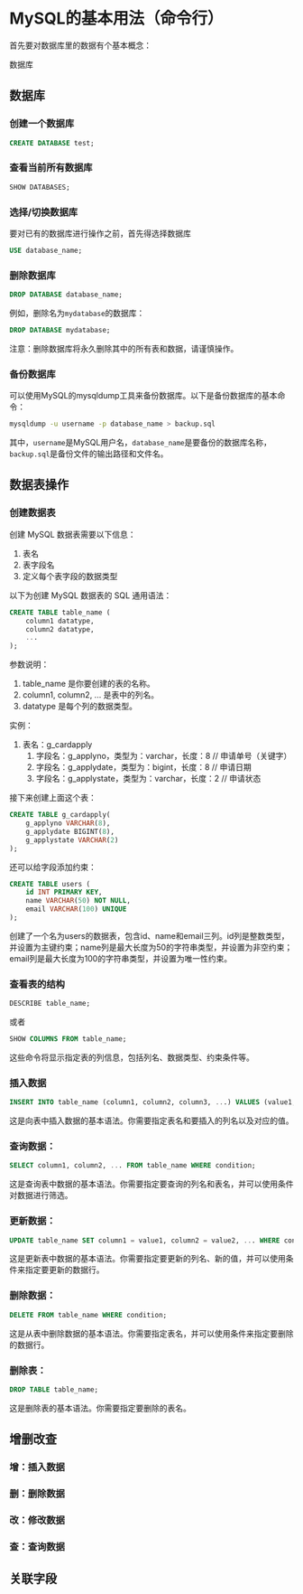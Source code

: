 <!--
 * @Author: MB's X13 374870361@qq.com
 * @Date: 2023-12-19 13:18:00
 * @LastEditors: MB's X13 374870361@qq.com
 * @LastEditTime: 2023-12-19 23:58:55
 * @Description: 
-->

# MySQL的基本用法（命令行）

首先要对数据库里的数据有个基本概念：

数据库


## 数据库

### 创建一个数据库

```sql
CREATE DATABASE test;
```

### 查看当前所有数据库

```sql
SHOW DATABASES;
```

### 选择/切换数据库

要对已有的数据库进行操作之前，首先得选择数据库

```sql
USE database_name;
```

### 删除数据库

```sql
DROP DATABASE database_name;
```

例如，删除名为`mydatabase`的数据库：

```sql
DROP DATABASE mydatabase;
```

注意：删除数据库将永久删除其中的所有表和数据，请谨慎操作。

### 备份数据库

可以使用MySQL的mysqldump工具来备份数据库。以下是备份数据库的基本命令：

```bash
mysqldump -u username -p database_name > backup.sql
```

其中，`username`是MySQL用户名，`database_name`是要备份的数据库名称，`backup.sql`是备份文件的输出路径和文件名。

## 数据表操作

### 创建数据表

创建 MySQL 数据表需要以下信息：

1. 表名
2. 表字段名
3. 定义每个表字段的数据类型


以下为创建 MySQL 数据表的 SQL 通用语法：

```sql
CREATE TABLE table_name (
    column1 datatype,
    column2 datatype,
    ...
);
```

参数说明：

1. table_name 是你要创建的表的名称。
2. column1, column2, ... 是表中的列名。
3. datatype 是每个列的数据类型。

实例：
1. 表名：g_cardapply
   1. 字段名：g_applyno，类型为：varchar，长度：8   // 申请单号（关键字）
   2. 字段名：g_applydate，类型为：bigint，长度：8  // 申请日期
   3. 字段名：g_applystate，类型为：varchar，长度：2   // 申请状态

接下来创建上面这个表：

```sql
CREATE TABLE g_cardapply(
    g_applyno VARCHAR(8),
    g_applydate BIGINT(8),
    g_applystate VARCHAR(2)
);
```

还可以给字段添加约束：

```sql
CREATE TABLE users (
    id INT PRIMARY KEY,
    name VARCHAR(50) NOT NULL,
    email VARCHAR(100) UNIQUE
);
```

创建了一个名为users的数据表，包含id、name和email三列。id列是整数类型，并设置为主键约束；name列是最大长度为50的字符串类型，并设置为非空约束；email列是最大长度为100的字符串类型，并设置为唯一性约束。


### 查看表的结构

```sql
DESCRIBE table_name;
```

或者

```sql
SHOW COLUMNS FROM table_name;
```

这些命令将显示指定表的列信息，包括列名、数据类型、约束条件等。

### 插入数据

```sql
INSERT INTO table_name (column1, column2, column3, ...) VALUES (value1, value2, value3, ...);
```

这是向表中插入数据的基本语法。你需要指定表名和要插入的列名以及对应的值。

### 查询数据：

```sql
SELECT column1, column2, ... FROM table_name WHERE condition;
```

这是查询表中数据的基本语法。你需要指定要查询的列名和表名，并可以使用条件对数据进行筛选。

### 更新数据：

```sql
UPDATE table_name SET column1 = value1, column2 = value2, ... WHERE condition;
```

这是更新表中数据的基本语法。你需要指定要更新的列名、新的值，并可以使用条件来指定要更新的数据行。

### 删除数据：

```sql
DELETE FROM table_name WHERE condition;
```

这是从表中删除数据的基本语法。你需要指定表名，并可以使用条件来指定要删除的数据行。

### 删除表：

```sql
DROP TABLE table_name;
```

这是删除表的基本语法。你需要指定要删除的表名。

## 增删改查

### 增：插入数据

### 删：删除数据

### 改：修改数据

### 查：查询数据

## 关联字段



